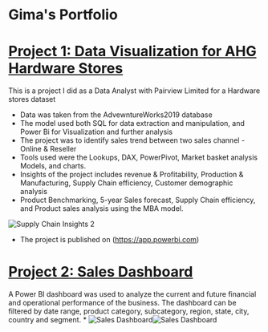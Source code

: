 # Gima's Portfolio

# [Project 1: Data Visualization for AHG Hardware Stores](https://github.com/Gimavincent/Gimav_Portfolio/blob/main/README.md)

This is a project I did as a Data Analyst with Pairview Limited for a Hardware stores dataset

* Data was taken from the AdvewntureWorks2019 database
* The model used both SQL for data extraction and manipulation, and Power Bi for Visualization and further analysis
* The project was to identify sales trend between two sales channel - Online & Reseller
* Tools used were the Lookups, DAX, PowerPivot, Market basket analysis Models, and charts.
* Insights of the project includes revenue & Profitability, Production & Manufacturing, Supply Chain efficiency, Customer demographic analysis
* Product Benchmarking, 5-year Sales forecast, Supply Chain efficiency, and Product sales analysis using the MBA model.

![Supply Chain Insights 2](main/Sales%Dashboard.JPG)

* The project is published on (https://app.powerbi.com)




# [Project 2: Sales Dashboard](https://github.com/Gimavincent/Gimav_Portfolio/blob/main/README.md)

A Power BI dashboard was used to analyze the current and future financial and operational performance of the business. The dashboard can be filtered by date range, product category, subcategory, region, state, city, country and segment.
*
![Sales Dashboard](main/Sales%Dashboard.JPG)![Sales Dashboard](main/Sales%Dashboard%2.JPG)
